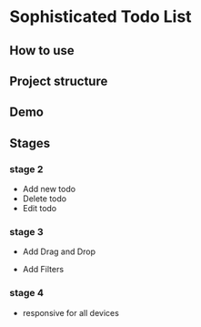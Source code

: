 # Sophisticated Todo List

## How to use
## Project structure
## Demo

## Stages

### stage 2
- Add new todo
- Delete todo
- Edit todo

### stage 3
- Add Drag and Drop
+ Add Filters

### stage 4
- responsive for all devices